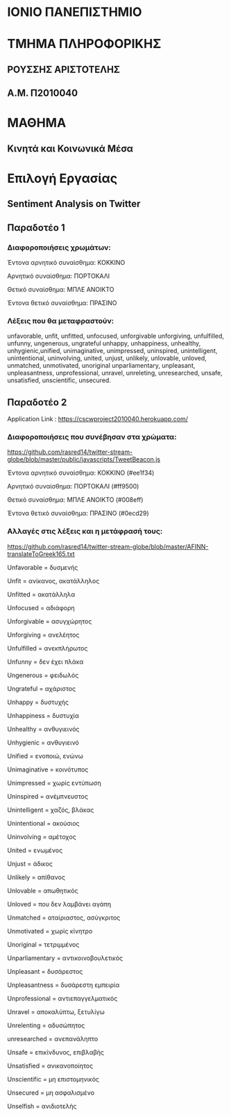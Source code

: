 # ΙΟΝΙΟ ΠΑΝΕΠΙΣΤΗΜΙΟ 

# ΤΜΗΜΑ ΠΛΗΡΟΦΟΡΙΚΗΣ 

## ΡΟΥΣΣΗΣ ΑΡΙΣΤΟΤΕΛΗΣ
## Α.Μ. Π2010040

# ΜΑΘΗΜΑ
## Κινητά και Κοινωνικά Μέσα

# Επιλογή Εργασίας
## Sentiment Analysis on Twitter


## Παραδοτέο 1

### Διαφοροποιήσεις χρωμάτων:

Έντονα αρνητικό συναίσθημα: ΚΟΚΚΙΝΟ                      

Αρνητικό συναίσθημα: ΠΟΡΤΟΚΑΛΙ 

Θετικό συναίσθημα: ΜΠΛΕ ΑΝΟΙΚΤΟ 

Έντονα θετικό συναίσθημα: ΠΡΑΣΙΝΟ

### Λέξεις που θα μεταφραστούν: 
unfavorable, unfit, unfitted, unfocused, unforgivable
unforgiving, unfulfilled, unfunny, ungenerous, ungrateful
unhappy, unhappiness, unhealthy, unhygienic,unified, 
unimaginative, unimpressed, uninspired, unintelligent,
unintentional, uninvolving, united, unjust, unlikely,
unlovable, unloved, unmatched, unmotivated, unoriginal
unparliamentary, unpleasant, unpleasantness, unprofessional,
unravel, unreleting, unresearched, unsafe, unsatisfied,
unscientific, unsecured.



## Παραδοτέο 2

Application Link : https://cscwproject2010040.herokuapp.com/

### Διαφοροποιήσεις που συνέβησαν στα χρώματα:

https://github.com/rasred14/twitter-stream-globe/blob/master/public/javascripts/TweetBeacon.js

Έντονα αρνητικό συναίσθημα: ΚΟΚΚΙΝΟ (#ee1f34)  

Αρνητικό συναίσθημα: ΠΟΡΤΟΚΑΛΙ (#ff9500)

Θετικό συναίσθημα: ΜΠΛΕ ΑΝΟΙΚΤΟ (#008eff)

Έντονα θετικό συναίσθημα: ΠΡΑΣΙΝΟ (#0ecd29)

 
### Αλλαγές στις λέξεις και η μετάφρασή τους: 

https://github.com/rasred14/twitter-stream-globe/blob/master/AFINN-translateToGreek165.txt

Unfavorable = δυσμενής

Unfit = ανίκανος, ακατάλληλος

Unfitted = ακατάλληλα

Unfocused = αδιάφορη

Unforgivable = ασυγχώρητος

Unforgiving = ανελέητος	

Unfulfilled = ανεκπλήρωτος 

Unfunny = δεν έχει πλάκα

Ungenerous = φειδωλός

Ungrateful = αχάριστος

Unhappy = δυστυχής 

Unhappiness = δυστυχία

Unhealthy = ανθυγιεινός

Unhygienic = ανθυγιεινό

Unified	= ενοποιώ, ενώνω

Unimaginative = κοινότυπος

Unimpressed = χωρίς εντύπωση

Uninspired = ανέμπνευστος

Unintelligent = χαζός, βλάκας

Unintentional = ακούσιος

Uninvolving = αμέτοχος

United = ενωμένος

Unjust = άδικος

Unlikely = απίθανος

Unlovable = απωθητικός

Unloved = που δεν λαμβάνει αγάπη

Unmatched = αταίριαστος, ασύγκριτος

Unmotivated = χωρίς κίνητρο 

Unoriginal = τετριμμένος 

Unparliamentary = αντικοινοβουλετικός 

Unpleasant = δυσάρεστος

Unpleasantness = δυσάρεστη εμπειρία

Unprofessional = αντιεπαγγελματικός

Unravel	 = αποκαλύπτω, ξετυλίγω

Unrelenting = αδυσώπητος  

unresearched = ανεπανάληπτο

Unsafe = επικίνδυνος, επιβλαβής

Unsatisfied = ανικανοποίητος 

Unscientific = μη επιστομηνικός

Unsecured = μη ασφαλισμένο

Unselfish = ανιδιοτελής





